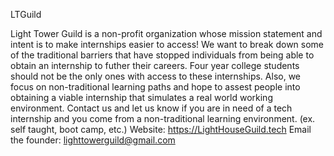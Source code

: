 LTGuild

Light Tower Guild is a non-profit organization whose mission statement and intent is to make internships easier to access! We want to break down some of the traditional barriers that have stopped individuals from being able to obtain an internship to futher their careers. Four year college students should not be the only ones with access to these internships. Also, we focus on non-traditional learning paths and hope to assest people into obtaining a viable internship that simulates a real world working environment. Contact us and let us know if you are in need of a tech internship and you come from a non-traditional learning environment. (ex. self taught, boot camp, etc.)
Website: https://LightHouseGuild.tech Email the founder: lighttowerguild@gmail.com